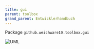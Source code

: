 ```yaml
---
title: gui
parent: toolbox
grand_parent: Entwicklerhandbuch
---
```

Package `github.weichware10.toolbox.gui`

![UML](https://raw.githubusercontent.com/weichware10/dokumente/main/uml-class/toolbox/gui/github.weichware10.toolbox.gui.svg)
